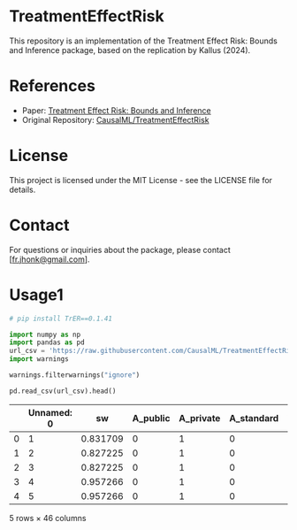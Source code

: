 

# TreatmentEffectRisk

This repository is an implementation of the Treatment Effect Risk:
Bounds and Inference package, based on the replication by Kallus (2024).

# References

- Paper: [Treatment Effect Risk: Bounds and
  Inference](https://arxiv.org/abs/2201.05893)
- Original Repository:
  [CausalML/TreatmentEffectRisk](https://github.com/CausalML/TreatmentEffectRisk)

# License

This project is licensed under the MIT License - see the LICENSE file
for details.

<!-- ## MAP
&#10;![](./original_pkg/functions.png) -->

# Contact

For questions or inquiries about the package, please contact
\[fr.jhonk@gmail.com\].

# Usage1

``` python
# pip install TrER==0.1.41
```

``` python
import numpy as np
import pandas as pd
url_csv = 'https://raw.githubusercontent.com/CausalML/TreatmentEffectRisk/main/data/behaghel.csv'
import warnings 

warnings.filterwarnings("ignore")
```

``` python
pd.read_csv(url_csv).head()
```

<div>
<style scoped>
    .dataframe tbody tr th:only-of-type {
        vertical-align: middle;
    }
&#10;    .dataframe tbody tr th {
        vertical-align: top;
    }
&#10;    .dataframe thead th {
        text-align: right;
    }
</style>

|  | Unnamed: 0 | sw | A_public | A_private | A_standard | Y | College_education | nivetude2 | Vocational | High_school_dropout | ... | Sensitive_suburban_area | Insertion | Interim | Conseil | age | Number_of_children | exper | salaire.num | mois_saisie_occ | ndem |
|----|----|----|----|----|----|----|----|----|----|----|----|----|----|----|----|----|----|----|----|----|----|
| 0 | 1 | 0.831709 | 0 | 1 | 0 | 0 | 0 | 0 | 0 | 1 | ... | 0 | 1 | 0 | 0 | 48 | 0 | 10 | 2 | 12 | 3 |
| 1 | 2 | 0.827225 | 0 | 1 | 0 | 0 | 0 | 0 | 1 | 0 | ... | 0 | 1 | 0 | 0 | 48 | 2 | 5 | 3 | 5 | 1 |
| 2 | 3 | 0.827225 | 0 | 1 | 0 | 0 | 0 | 0 | 1 | 0 | ... | 0 | 1 | 0 | 0 | 42 | 2 | 25 | 4 | 6 | 3 |
| 3 | 4 | 0.957266 | 0 | 1 | 0 | 0 | 0 | 0 | 1 | 0 | ... | 0 | 1 | 0 | 0 | 40 | 1 | 15 | 4 | 3 | 1 |
| 4 | 5 | 0.957266 | 0 | 1 | 0 | 0 | 0 | 0 | 1 | 0 | ... | 0 | 1 | 0 | 0 | 38 | 0 | 6 | 4 | 3 | 7 |

<p>5 rows × 46 columns</p>
</div>
